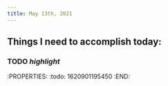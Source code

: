 ```yaml
---
title: May 13th, 2021
---
```


## Things I need to accomplish today:
### TODO *highlight* 
:PROPERTIES:
:todo: 1620901195450
:END:
